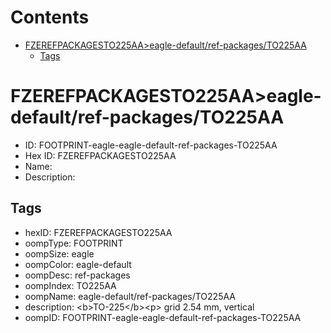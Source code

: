 



Contents
========

* [FZEREFPACKAGESTO225AA>eagle-default/ref-packages/TO225AA](#fzerefpackagesto225aaeagle-defaultref-packagesto225aa)
	* [Tags](#tags)

# FZEREFPACKAGESTO225AA>eagle-default/ref-packages/TO225AA

- ID: FOOTPRINT-eagle-eagle-default-ref-packages-TO225AA
- Hex ID: FZEREFPACKAGESTO225AA
- Name: 
- Description: 

## Tags

- hexID: FZEREFPACKAGESTO225AA
- oompType: FOOTPRINT
- oompSize: eagle
- oompColor: eagle-default
- oompDesc: ref-packages
- oompIndex: TO225AA
- oompName: eagle-default/ref-packages/TO225AA
- description: &lt;b&gt;TO-225&lt;/b&gt;&lt;p&gt;&#xD;
grid 2.54 mm, vertical
- oompID: FOOTPRINT-eagle-eagle-default-ref-packages-TO225AA
